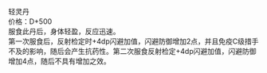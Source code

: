 <title>轻灵丹</title>
<meta name="GENERATOR" content="WinCHM">
<meta http-equiv="Content-Type" content="text/html; charset=gb2312">
<br>轻灵丹 
<br>价格：D+500 
<br>服食此丹后，身体轻盈，反应迅速。 
<br>第一次服食后，反射检定时+4dp闪避加值，闪避防御增加2点，并且免疫C级措手不及的影响，随后会产生抗药性。第二次服食反射检定+4dp闪避加值，闪避防御增加4点，随后不具有增加之效。 
<br>